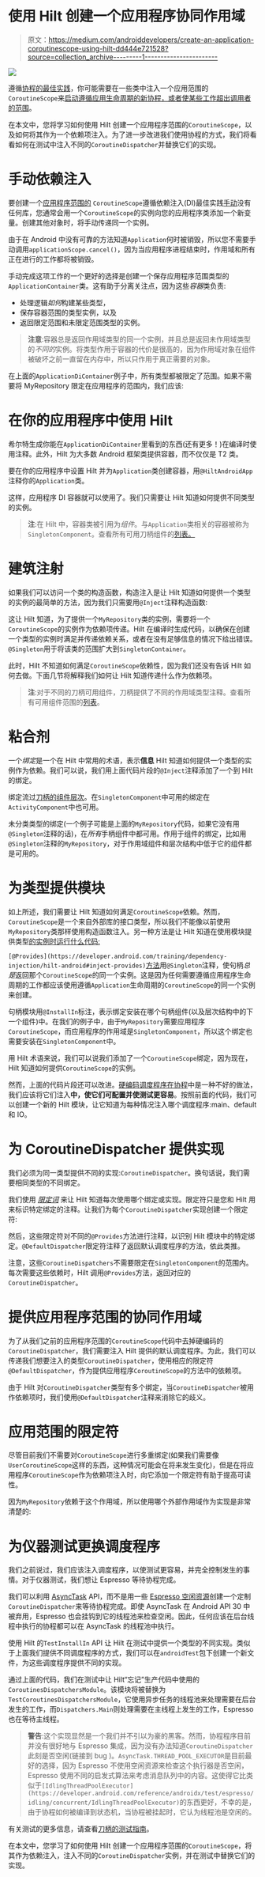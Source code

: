 # 使用 Hilt 创建一个应用程序协同作用域

> 原文：<https://medium.com/androiddevelopers/create-an-application-coroutinescope-using-hilt-dd444e721528?source=collection_archive---------1----------------------->

![](img/1f0df8d64c0e9ec9cdb2da020a7a7508.png)

遵循[协程的最佳实践](https://developer.android.com/kotlin/coroutines/coroutines-best-practices)，你可能需要在一些类中注入一个应用范围的`CoroutineScope`来[启动遵循应用生命周期的新协程，或者使某些工作超出调用者的范围](https://developer.android.com/kotlin/coroutines/coroutines-best-practices#create-coroutines-data-layer)。

在本文中，您将学习如何使用 Hilt 创建一个应用程序范围的`CoroutineScope`，以及如何将其作为一个依赖项注入。为了进一步改进我们使用协程的方式，我们将看看如何在测试中注入不同的`CoroutineDispatcher`并替换它们的实现。

# 手动依赖注入

要创建一个[应用程序范围的](/androiddevelopers/scoping-in-android-and-hilt-c2e5222317c0) `CoroutineScope`遵循依赖注入(DI)最佳实践[手动](https://developer.android.com/training/dependency-injection/manual)没有任何库，您通常会用一个`CoroutineScope`的实例向您的应用程序类添加一个新变量。创建其他对象时，将手动传递同一个实例。

由于在 Android 中没有可靠的方法知道`Application`何时被销毁，所以您不需要手动调用`applicationScope.cancel()`，因为当应用程序进程结束时，作用域和所有正在进行的工作都将被销毁。

手动完成这项工作的一个更好的选择是创建一个保存应用程序范围类型的`ApplicationContainer`类。这有助于分离关注点，因为这些*容器*类负责:

*   处理逻辑*如何*构建某些类型，
*   保存容器范围的类型实例，以及
*   返回限定范围和未限定范围类型的实例。

> **注意**:容器总是返回作用域类型的同一个实例，并且总是返回未作用域类型的*不同的*实例。将类型作用于容器的代价是很高的，因为作用域对象在组件被破坏之前一直留在内存中，所以只作用于真正需要的对象。

在上面的`ApplicationDiContainer`例子中，所有类型都被限定了范围。如果不需要将 MyRepository 限定在应用程序的范围内，我们应该:

# 在你的应用程序中使用 Hilt

希尔特生成你能在`ApplicationDiContainer`里看到的东西(还有更多！)在编译时使用注释。此外，Hilt 为大多数 Android 框架类提供容器，而不仅仅是 T2 类。

要在你的应用程序中设置 Hilt 并为`Application`类创建容器，用`@HiltAndroidApp`注释你的`Application`类。

这样，应用程序 DI 容器就可以使用了。我们只需要让 Hilt 知道如何提供不同类型的实例。

> **注**:在 Hilt 中，容器类被引用为*组件*。与`Application`类相关的容器被称为`SingletonComponent`。查看所有可用刀柄组件的[列表。](https://developer.android.com/training/dependency-injection/hilt-android#generated-components)

# 建筑注射

如果我们可以访问一个类的构造函数，构造注入是让 Hilt 知道如何提供一个类型的实例的最简单的方法，因为我们只需要用`@Inject`注释构造函数:

这让 Hilt 知道，为了提供一个`MyRepository`类的实例，需要将一个`CoroutineScope`的实例作为依赖项传递。Hilt 在编译时生成代码，以确保在创建一个类型的实例时满足并传递依赖关系，或者在没有足够信息的情况下给出错误。`@Singleton`用于将该类的范围扩大到`SingletonContainer`。

此时，Hilt 不知道如何满足`CoroutineScope`依赖性，因为我们还没有告诉 Hilt 如何去做。下面几节将解释我们如何让 Hilt 知道传递什么作为依赖项。

> **注**:对于不同的刀柄可用组件，刀柄提供了不同的作用域类型注释。查看所有可用组件范围的[列表](https://developer.android.com/training/dependency-injection/hilt-android#component-scopes)。

# 粘合剂

一个*绑定*是一个在 Hilt 中常用的术语，表示**信息** Hilt 知道如何提供一个类型的实例作为依赖。我们可以说，我们用上面代码片段的`@Inject`注释添加了一个到 Hilt 的绑定。

绑定流过[刀柄的组件层次](https://developer.android.com/training/dependency-injection/hilt-android#component-hierarchy)。在`SingletonComponent`中可用的绑定在`ActivityComponent`中也可用。

未分类类型的绑定(一个例子可能是上面的`MyRepository`代码，如果它没有用`@Singleton`注释的话)，在*所有*手柄组件中都可用。作用于组件的绑定，比如用`@Singleton`注释的`MyRepository`，对于作用域组件和层次结构中低于它的组件都是可用的。

# 为类型提供模块

如上所述，我们需要让 Hilt 知道如何满足`CoroutineScope`依赖。然而，`CoroutineScope`是一个来自外部库的接口类型，所以我们不能像以前使用`MyRepository`类那样使用构造函数注入。另一种方法是让 Hilt 知道在使用模块提供类型[的实例时运行什么代码:](https://developer.android.com/training/dependency-injection/hilt-android#hilt-modules)

`[@Provides](https://developer.android.com/training/dependency-injection/hilt-android#inject-provides)`[方法](https://developer.android.com/training/dependency-injection/hilt-android#inject-provides)用`@Singleton`注释，使句柄*总是*返回那个`CoroutineScope`的同一个实例。这是因为任何需要遵循应用程序生命周期的工作都应该使用遵循`Application`生命周期的`CoroutineScope`的同一个实例来创建。

句柄模块用`@InstallIn`标注，表示绑定安装在哪个句柄组件(以及层次结构中的下一个组件)中。在我们的例子中，由于`MyRepository`需要应用程序`CoroutineScope`，而应用程序的作用域是`SingletonComponent`，所以这个绑定也需要安装在`SingletonComponent`中。

用 Hilt 术语来说，我们可以说我们添加了一个`CoroutineScope`绑定，因为现在，Hilt 知道如何提供`CoroutineScope`的实例。

然而，上面的代码片段还可以改进。[硬编码调度程序在协程](https://developer.android.com/kotlin/coroutines/coroutines-best-practices#inject-dispatchers)中是一种不好的做法，我们应该将它们注入**中，使它们可配置并使测试更容易**。按照前面的代码，我们可以创建一个新的 Hilt 模块，让它知道为每种情况注入哪个调度程序:main、default 和 IO。

# 为 CoroutineDispatcher 提供实现

我们必须为同一类型提供不同的实现:`CoroutineDispatcher`。换句话说，我们需要相同类型的不同绑定。

我们使用 [*限定词*](https://developer.android.com/training/dependency-injection/hilt-android#multiple-bindings) 来让 Hilt 知道每次使用哪个绑定或实现。限定符只是您和 Hilt 用来标识特定绑定的注释。让我们为每个`CoroutineDispatcher`实现创建一个限定符:

然后，这些限定符对不同的`@Provides`方法进行注释，以识别 Hilt 模块中的特定绑定。`@DefaultDispatcher`限定符注释了返回默认调度程序的方法，依此类推。

注意，这些`CoroutineDispatchers`不需要限定在`SingletonComponent`的范围内。每次需要这些依赖时，Hilt 调用`@Provides`方法，返回对应的`CoroutineDispatcher`。

# 提供应用程序范围的协同作用域

为了从我们之前的应用程序范围的`CoroutineScope`代码中去掉硬编码的`CoroutineDispatcher`，我们需要注入 Hilt 提供的默认调度程序。为此，我们可以传递我们想要注入的类型`CoroutineDispatcher`，使用相应的限定符`@DefaultDispatcher`，作为提供应用程序`CoroutineScope`的方法中的依赖项。

由于 Hilt 对`CoroutineDispatcher`类型有多个绑定，当`CoroutineDispatcher`被用作依赖项时，我们使用`@DefaultDispatcher`注释来消除它的歧义。

# 应用范围的限定符

尽管目前我们不需要对`CoroutineScope`进行多重绑定(如果我们需要像`UserCoroutineScope`这样的东西，这种情况可能会在将来发生变化)，但是在将应用程序`CoroutineScope`作为依赖项注入时，向它添加一个限定符有助于提高可读性。

因为`MyRepository`依赖于这个作用域，所以使用哪个外部作用域作为实现是非常清楚的:

# 为仪器测试更换调度程序

我们之前说过，我们应该注入调度程序，以使测试更容易，并完全控制发生的事情。对于仪器测试，我们想让 Espresso 等待协程完成。

我们可以利用 [AsyncTask](https://developer.android.com/reference/android/os/AsyncTask) API，而不是用一些 [Espresso 空闲资源](https://developer.android.com/training/testing/espresso/idling-resource)创建一个定制`CoroutineDispatcher`来等待协程完成。即使 AsyncTask 在 Android API 30 中被弃用，Espresso 也会挂钩到它的线程池来检查空闲。因此，任何应该在后台线程中执行的协程都可以在 AsyncTask 的线程池中执行。

使用 Hilt 的`TestInstallIn` API 让 Hilt 在测试中提供一个类型的不同实现。类似于上面我们提供不同调度程序的方式，我们可以在`androidTest`包下创建一个新文件，为这些调度程序提供不同的实现。

通过上面的代码，我们在测试中让 Hilt“忘记”生产代码中使用的`CoroutinesDispatchersModule`。该模块将被替换为`TestCoroutinesDispatchersModule`，它使用异步任务的线程池来处理需要在后台发生的工作，而`Dispatchers.Main`则处理需要在主线程上发生的工作，Espresso 也在等待主线程。

> **警告**:这个实现显然是一个我们并不引以为豪的黑客。然而，协程程序目前并没有很好地与 Espresso 集成，因为没有办法知道`CoroutineDispatcher`此刻是否空闲(链接到 bug )。`AsyncTask.THREAD_POOL_EXECUTOR`是目前最好的选择，因为 Espresso 不使用空闲资源来检查这个执行器是否空闲，Espresso 使用不同的启发式算法来考虑消息队列中的内容。这使得它比类似于`[IdlingThreadPoolExecutor](https://developer.android.com/reference/androidx/test/espresso/idling/concurrent/IdlingThreadPoolExecutor)`的东西更好，不幸的是，由于协程如何被编译到状态机，当协程被挂起时，它认为线程池是空闲的。

有关测试的更多信息，请查看[刀柄的测试指南](https://developer.android.com/training/dependency-injection/hilt-testing)。

在本文中，您学习了如何使用 Hilt 创建一个应用程序范围的`CoroutineScope`，将其作为依赖注入，注入不同的`CoroutineDispatcher`实例，并在测试中替换它们的实现。